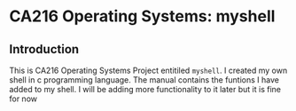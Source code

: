 # CA216 Operating Systems: myshell

## Introduction

This is CA216 Operating Systems Project entitiled `myshell`. 
I created my own shell in c programming language.
The manual contains the funtions I have added to my shell.
I will be adding more functionality to it later but it is fine for now


